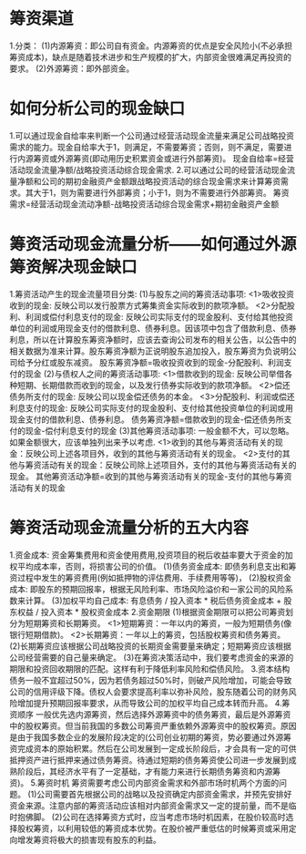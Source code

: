 # 筹资渠道
1.分类：
  (1)内源筹资：即公司自有资金。内源筹资的优点是安全风险小(不必承担筹资成本)，缺点是随着技术进步和生产规模的扩大，内部资金很难满足再投资的要求。
  (2)外源筹资：即外部资金。
# 如何分析公司的现金缺口
  1.可以通过现金自给率来判断一个公司通过经营活动现金流量来满足公司战略投资需求的能力。现金自给率大于1，则满足，不需要筹资；否则，则不满足，需要进行内源筹资或外源筹资(即动用历史积累资金或进行外部筹资)。
    现金自给率=经营活动现金流量净额/战略投资活动综合现金需求.
  2.可以通过公司的经营活动现金流量净额和公司的期初金融资产金额跟战略投资活动的综合现金需求来计算筹资需求。其大于1，则为需要进行外部筹资；小于1，则为不需要进行外部筹资。
    筹资需求=经营活动现金流动净额-战略投资活动综合现金需求+期初金融资产金额
# 筹资活动现金流量分析——如何通过外源筹资解决现金缺口
  1.筹资活动产生的现金流量项目分类:
    (1)与股东之间的筹资活动事项:
      <1>吸收投资收到的现金: 反映公司以发行股票方式筹集资金实际收到的款项净额。
      <2>分配股利、利润或偿付利息支付的现金: 反映公司实际支付的现金股利、支付给其他投资单位的利润或用现金支付的借款利息、债券利息。因该项中包含了借款利息、债券利息，所以在计算股东筹资净额时，应该去查询公司发布的相关公告，以公告中的相关数据为准来计算。股东筹资净额为正说明股东追加投入，股东筹资为负说明公司给予分红或股东减资。
      股东筹资净额=吸收投资收到的现金-分配股利、利润支付的现金
    (2)与债权人之间的筹资活动事项: 
      <1>借款收到的现金: 反映公司举借各种短期、长期借款而收到的现金，以及发行债券实际收到的款项净额。
      <2>偿还债务所支付的现金: 反映公司以现金偿还债务的本金。
      <3>分配股利、利润或偿还利息支付的现金: 反映公司实际支付的现金股利、支付给其他投资单位的利润或用现金支付的借款利息、债券利息。
        债务筹资净额=借款收到的现金-偿还债务所支付的现金-偿付利息支付的现金
    (3)其他筹资活动事项: 一般金额不大，可以忽略。如果金额很大，应该单独列出来予以考虑.
      <1>收到的其他与筹资活动有关的现金：反映公司上述各项目外，收到的其他与筹资活动有关的现金。
      <2>支付的其他与筹资活动有关的现金：反映公司除上述项目外，支付的其他与筹资活动有关的现金。
        其他筹资活动净额=收到的其他与筹资活动有关的现金-支付的其他与筹资活动有关的现金
# 筹资活动现金流量分析的五大内容
1.资金成本: 资金筹集费用和资金使用费用,投资项目的税后收益率要大于资金的加权平均成本率，否则，将损害公司的价值。
  (1)债务资金成本: 即债务利息支出和筹资过程中发生的筹资费用(例如抵押物的评估费用、手续费用等等)，
  (2)股权资金成本: 即股东的预期回报率，根据无风险利率、市场风险溢价和一家公司的风险系数来计算。
  (3)加权平均自己成本: 有息债务 / 投入资本 * 税后债务资金成本 + 股东权益 / 投入资本 * 股权资金成本
2.资金期限
  (1)根据资金期限可以把公司筹资划分为短期筹资和长期筹资。
     <1>短期筹资：一年以内的筹资，一般为短期债务(像银行短期借款)。
     <2>长期筹资：一年以上的筹资，包括股权筹资和债务筹资。
  (2)长期筹资应该根据公司战略投资的长期资金需要量来确定；短期筹资应该根据公司经营需要的自己量来确定。 
  (3)在筹资决策活动中，我们要考虑资金的来源的期限和投资回收期限的匹配。这样有利于降低利率风险和偿债风险。
3.资本结构 
  债务一般不宜超过50%，因为若债务超过50%时，则破产风险增加，可能会导致公司的信用评级下降。债权人会要求提高利率以弥补风险，股东随着公司的财务风险增加提升预期回报率要求，从而导致公司的加权平均自己成本转而升高。
4.筹资顺序
  一般优先选内源筹资，然后选择外源筹资中的债务筹资，最后是外源筹资中的股权筹资。但当前我国的多数公司筹资严重依赖外源筹资中的股权筹资。原因是由于我国多数企业的发展阶段决定的(公司创业初期的筹资，势必要通过外源筹资完成资本的原始积累。然后在公司发展到一定成长阶段后，才会具有一定的可供抵押资产进行抵押来通过债务筹资。待通过短期的债务筹资使公司进一步发展到成熟阶段后，其经济水平有了一定基础，才有能力来进行长期债务筹资和内源筹资)。
5.筹资时机
  筹资需要考虑公司内部资金需求和外部市场时机两个方面的问题。
  (1)公司需要首先根据公司的战略以及投资确定内部资金需求，并预先安排好资金来源。注意内部的筹资活动应该相对内部资金需求又一定的提前量，而不是临时抱佛脚。
  (2)公司在选择筹资方式时，应当考虑市场时机因素，在股价较高时选择股权筹资，以利用较低的筹资成本优势。在股价被严重低估的时候筹资或采用定向增发筹资将极大的损害现有股东的利益。
